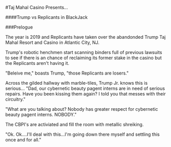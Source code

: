 #Taj Mahal Casino Presents...

####Trump vs Replicants in BlackJack

###Prelogue 

The year is 2019 and Replicants have taken over the abandonded Trump Taj Mahal Resort and Casino in Atlantic City, NJ.

Trump's robotic henchmen start scanning binders full of previous lawsuits to see if there is an chance of reclaiming its former stake in the casino but the Replicants aren't having it.

"Beleive me," boasts Trump, "those Replicants are losers."

Across the gilded hallway with marble-tiles, Trump Jr. knows this is serious... "Dad, our cybernetic beauty pagent interns are in need of serious repairs. Have you been kissing them again? I told you that messes with their circuitry." 

"What are you talking about? Nobody has greater respect for cybernetic beauty pagent interns. NOBODY."

The CBPI's are activiated and fill the room with metallic shreiking.

"Ok. Ok....I'll deal with this...I'm going down there myself and settling this once and for all."

